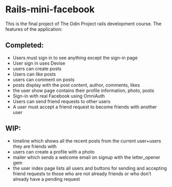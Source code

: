 # Rails-mini-facebook
This is the final project of The Odin Project rails development course. 
The features of the application: 

## Completed:
- Users must sign in to see anything except the sign-in page
- User sign in uses Devise
- users can create posts
- Users can like posts
- users can comment on posts
- posts display with the post content, author, comments, likes
- the user show page contains their profile information, photo, posts
- Sign-in with real Facebook using OmniAuth
- Users can send friend requests to other users
- A user must accept a friend request to become friends with another user


## WIP:
- timeline which shows all the recent posts from the current user+users they are friends with
- users can create a profile with a photo
- mailer which sends a welcome email on signup with the letter_opener gem
- the user index page lists all users and buttons for sending and accepting friend requests to those who are not already friends or who don’t already have a pending request

